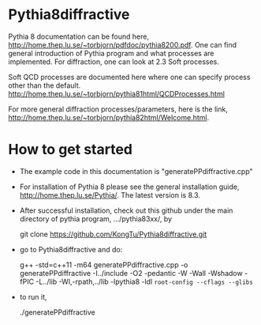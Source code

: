 # Pythia8diffractive

Pythia 8 documentation can be found here, 
http://home.thep.lu.se/~torbjorn/pdfdoc/pythia8200.pdf.
One can find general introduction of Pythia program and what processes are implemented. For diffraction, one can look at 2.3 Soft processes. 

Soft QCD processes are documented here where one can specify process other than the default. 
http://home.thep.lu.se/~torbjorn/pythia81html/QCDProcesses.html

For more general diffraction processes/parameters, here is the link, 
http://home.thep.lu.se/~torbjorn/pythia82html/Welcome.html. 

# How to get started

- The example code in this documentation is 
"generatePPdiffractive.cpp"

- For installation of Pythia 8 please see the general installation guide, http://home.thep.lu.se/Pythia/. The latest version is 8.3. 

- After successful installation, check out this github under the main directory of pythia program, .../pythia83xx/, by

	git clone https://github.com/KongTu/Pythia8diffractive.git

- go to Pythia8diffractive and do:

	g++  -std=c++11 -m64 generatePPdiffractive.cpp -o generatePPdiffractive -I../include -O2  -pedantic -W -Wall -Wshadow -fPIC -L../lib -Wl,-rpath,../lib -lpythia8 -ldl `root-config --cflags --glibs`

- to run it, 

	./generatePPdiffractive